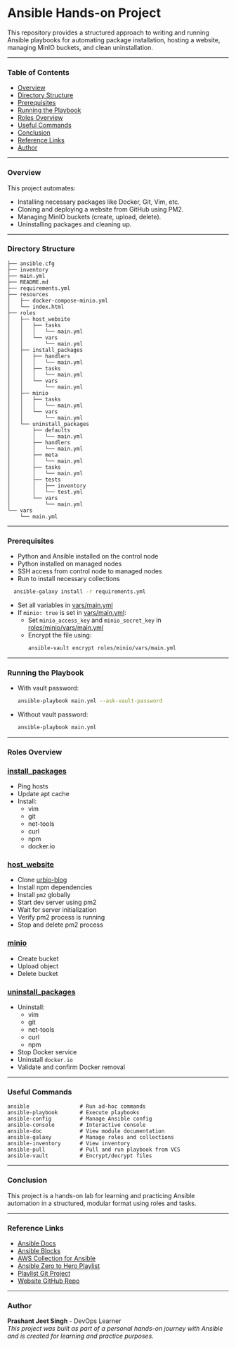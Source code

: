 
# Ansible Hands-on Project

This repository provides a structured approach to writing and running Ansible playbooks for automating package installation, hosting a website, managing MinIO buckets, and clean uninstallation.

---

### Table of Contents

- [Overview](#overview)
- [Directory Structure](#directory-structure)
- [Prerequisites](#prerequisites)
- [Running the Playbook](#running-the-playbook)
- [Roles Overview](#roles-overview)
- [Useful Commands](#useful-commands)
- [Conclusion](#conclusion)
- [Reference Links](#reference-links)
- [Author](#author)

---

### Overview

This project automates:

- Installing necessary packages like Docker, Git, Vim, etc.
- Cloning and deploying a website from GitHub using PM2.
- Managing MinIO buckets (create, upload, delete).
- Uninstalling packages and cleaning up.

---

### Directory Structure

```
├── ansible.cfg
├── inventory
├── main.yml
├── README.md
├── requirements.yml
├── resources
│   ├── docker-compose-minio.yml
│   └── index.html
├── roles
│   ├── host_website
│   │   ├── tasks
│   │   │   └── main.yml
│   │   └── vars
│   │       └── main.yml
│   ├── install_packages
│   │   ├── handlers
│   │   │   └── main.yml
│   │   ├── tasks
│   │   │   └── main.yml
│   │   └── vars
│   │       └── main.yml
│   ├── minio
│   │   ├── tasks
│   │   │   └── main.yml
│   │   └── vars
│   │       └── main.yml
│   └── uninstall_packages
│       ├── defaults
│       │   └── main.yml
│       ├── handlers
│       │   └── main.yml
│       ├── meta
│       │   └── main.yml
│       ├── tasks
│       │   └── main.yml
│       ├── tests
│       │   ├── inventory
│       │   └── test.yml
│       └── vars
│           └── main.yml
└── vars
    └── main.yml
```

---

### Prerequisites

- Python and Ansible installed on the control node
- Python installed on managed nodes
- SSH access from control node to managed nodes
- Run to install necessary collections
```bash
  ansible-galaxy install -r requirements.yml
```
- Set all variables in [vars/main.yml](vars/main.yml)
- If `minio: true` is set in [vars/main.yml](vars/main.yml):
  - Set `minio_access_key` and `minio_secret_key` in [roles/minio/vars/main.yml](roles/minio/vars/main.yml)
  - Encrypt the file using:  
    ```bash
    ansible-vault encrypt roles/minio/vars/main.yml
    ```

---

### Running the Playbook

- With vault password:
  ```bash
  ansible-playbook main.yml --ask-vault-password
  ```
- Without vault password:
  ```bash
  ansible-playbook main.yml
  ```

---

### Roles Overview

### [install_packages](roles/install_packages)
- Ping hosts
- Update apt cache
- Install:
  - vim
  - git
  - net-tools
  - curl
  - npm
  - docker.io

### [host_website](roles/host_website)
- Clone [urbio-blog](https://github.com/ssunils/urbio-blog)
- Install npm dependencies
- Install `pm2` globally
- Start dev server using pm2
- Wait for server initialization
- Verify pm2 process is running
- Stop and delete pm2 process

### [minio](roles/minio)
- Create bucket
- Upload object
- Delete bucket

### [uninstall_packages](roles/uninstall_packages)
- Uninstall:
  - vim
  - git
  - net-tools
  - curl
  - npm
- Stop Docker service
- Uninstall `docker.io`
- Validate and confirm Docker removal

---

### Useful Commands

```
ansible                # Run ad-hoc commands
ansible-playbook       # Execute playbooks
ansible-config         # Manage Ansible config
ansible-console        # Interactive console
ansible-doc            # View module documentation
ansible-galaxy         # Manage roles and collections
ansible-inventory      # View inventory
ansible-pull           # Pull and run playbook from VCS
ansible-vault          # Encrypt/decrypt files
```

---

### Conclusion

This project is a hands-on lab for learning and practicing Ansible automation in a structured, modular format using roles and tasks.

---

### Reference Links

- [Ansible Docs](https://docs.ansible.com/ansible/latest/)
- [Ansible Blocks](https://docs.ansible.com/ansible/latest/playbook_guide/playbooks_blocks.html#block-error-handling)
- [AWS Collection for Ansible](https://docs.ansible.com/ansible/latest/collections/amazon/aws/index.html)
- [Ansible Zero to Hero Playlist](https://youtube.com/playlist?list=PLdpzxOOAlwvLxd5nmtmORCmhD5jkrNbuE&si=OFmuX7JvIm_sf4Op)
- [Playlist Git Project](https://github.com/iam-veeramalla/ansible-zero-to-hero)
- [Website GitHub Repo](https://github.com/ssunils/urbio-blog)

---

### Author

**Prashant Jeet Singh** - DevOps Learner  
_This project was built as part of a personal hands-on journey with Ansible and is created for learning and practice purposes._
